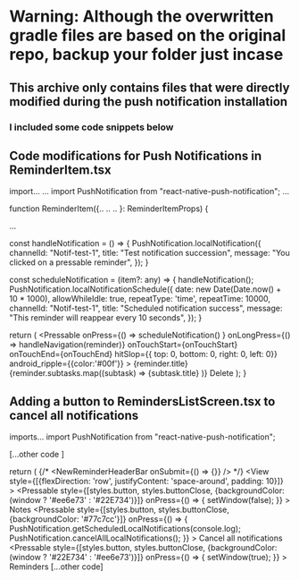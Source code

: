 
# Warning: Although the overwritten gradle files are based on the original repo, backup your folder just incase

## This archive only contains files that were directly modified during the push notification installation

### I included some code snippets below

## Code modifications for Push Notifications in ReminderItem.tsx

import...
...
import PushNotification from "react-native-push-notification";
...

function ReminderItem({..
..
..
}: ReminderItemProps) {

...

  const handleNotification = () => {
    PushNotification.localNotification({
      channelId: "Notif-test-1",
      title: "Test notification succession",
      message: "You clicked on a pressable reminder",
    });
  }

  const scheduleNotification = (item?: any) => {
    handleNotification();
    PushNotification.localNotificationSchedule({
      date: new Date(Date.now() + 10 * 1000),
      allowWhileIdle: true,
      repeatType: 'time',
      repeatTime: 10000,  
      channelId: "Notif-test-1",
      title: "Scheduled notification success",
      message: "This reminder will reappear every 10 seconds",
  });
  }

return (
    <Pressable
      onPress={() => scheduleNotification() }
      onLongPress={() => handleNavigation(reminder)}
      onTouchStart={onTouchStart} 
      onTouchEnd={onTouchEnd}
      hitSlop={{ top: 0, bottom: 0, right: 0, left: 0}}
      android_ripple={{color:'#00f'}}
    >
      <View style={styles.task}>
        <View style={styles.content}>
          <View style={styles.titleInputContainer}>
            <Text style={styles.textTitle}>{reminder.title}</Text>
          </View>
          <View style={styles.subtaskListContainer}>
            {reminder.subtasks.map((subtask) => 
              <Text style={styles.textStyle}>{subtask.title}</Text>
            )}
          </View>
        </View>
        <Pressable onPress={onDelete} style={styles.deleteButton}>
          <Text style={styles.deleteText}>Delete</Text>
        </Pressable>
      </View>
    </Pressable>
  );
}

## Adding a button to RemindersListScreen.tsx to cancel all notifications

imports...
import PushNotification from "react-native-push-notification";

[...other code ]

return (
    <SafeAreaView style={styles.screen}>
      {/* <NewReminderHeaderBar onSubmit={() => {}} /> */}
      <View style={[{flexDirection: 'row', justifyContent: 'space-around', padding: 10}]} >
      <Pressable
        style={[styles.button, styles.buttonClose, {backgroundColor: (window ? '#ee6e73' : '#22E734')}]}
        onPress={() => {
          setWindow(false);
        }}
      >
          <Text style={styles.textStyle}>Notes</Text>
      </Pressable>
      <Pressable
        style={[styles.button, styles.buttonClose, {backgroundColor: '#77c7cc'}]}
        onPress={() => { 
          PushNotification.getScheduledLocalNotifications(console.log);
          PushNotification.cancelAllLocalNotifications();
        }}
      >
        <Text style={styles.textStyle}>
          Cancel all notifications
        </Text>
      </Pressable>
      <Pressable
        style={[styles.button, styles.buttonClose, {backgroundColor: (window ? '#22E734' : '#ee6e73')}]}
        onPress={() => {
          setWindow(true);
        }}
      >
          <Text style={styles.textStyle}>Reminders</Text>
      </Pressable>
      </View>
      [...other code]
